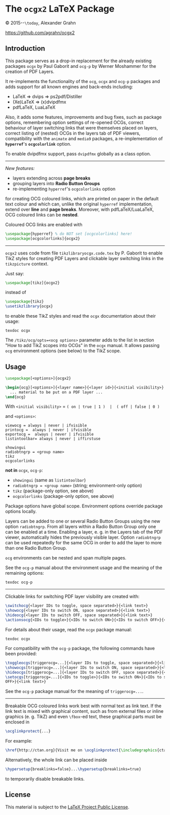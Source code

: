 # The `ocgx2` LaTeX Package

© 2015--`\today`, Alexander Grahn

https://github.com/agrahn/ocgx2

## Introduction

This package serves as a drop-in replacement for the already existing packages
`ocgx` by Paul Gaborit and `ocg-p` by Werner Moshammer for the creation of PDF
Layers.

It re-implements the functionality of the `ocg`, `ocgx` and `ocg-p` packages and
adds support for all known engines and back-ends including:

- LaTeX &rArr; dvips &rArr; ps2pdf/Distiller
- (Xe)LaTeX &rArr; (x)dvipdfmx
- pdfLaTeX, LuaLaTeX

Also, it adds some features, improvements and bug fixes, such as package
options, remembering option settings of re-opened OCGs, correct behaviour of
layer switching links that were themselves placed on layers, correct listing
of (nested) OCGs in the layers tab of PDF viewers, compatibility with the
`animate` and `media9` packages, a re-implementation of **`hyperref`**'s
**`ocgcolorlink`** option.

To enable dvipdfmx support, pass `dvipdfmx` globally as a class option.

----

*New features:*

+ layers extending across **page breaks**
+ grouping layers into **Radio Button Groups**
+ re-implementing `hyperref`'s `ocgcolorlinks` option

for creating OCG coloured links, which are printed on paper in the default
text colour and which can, unlike the original `hyperref` implementation,
extend over **line** and **page breaks**. Moreover, with pdfLaTeX/LuaLaTeX, OCG
coloured links can be **nested**.

Coloured OCG links are enabled with

````latex
\usepackage{hyperref} % do NOT set [ocgcolorlinks] here!
\usepackage[ocgcolorlinks]{ocgx2}
````

----

`ocgx2` uses code from file `tikzlibraryocgx.code.tex` by P. Gaborit to enable
TikZ styles for creating PDF Layers and clickable layer switching links in the
`tikzpicture` context.

Just say:
````latex
\usepackage[tikz]{ocgx2}
````
instead of
````latex
\usepackage{tikz}
\usetikzlibrary{ocgx}
````
to enable these TikZ styles and read the `ocgx` documentation about their usage:
````
texdoc ocgx
````
The `/tikz/ocg/opts=<ocg options>` parameter adds to the list in section "How to
add TikZ scopes into OCGs" in the `ocgx` manual. It allows passing `ocg`
environment options (see below) to the TikZ scope.

## Usage

````latex
\usepackage[<options>]{ocgx2}

\begin{ocg}[<options>]{<layer name>}{<layer id>}{<initial visibility>}
  ... material to be put on a PDF layer ...
\end{ocg}
````
With `<initial visibility>` = `( on | true | 1 )  |  ( off | false | 0 )`

and `<options>`:
````
viewocg = always | never | ifvisible
printocg =  always | never | ifvisible
exportocg =  always | never | ifvisible
listintoolbar= always | never | iffirstuse

showingui
radiobtngrp = <group name>
tikz
ocgcolorlinks
````
**not in** `ocgx`, `ocg-p`:

* `showingui` (same as `listintoolbar`)
* `radiobtngrp = <group name>` (string; environment-only option)
* `tikz`  (package-only option, see above)
* `ocgcolorlinks`  (package-only option, see above)

Package options have global scope. Environment options override package options
locally.

Layers can be added to one or several Radio Button Groups using the new option
`radiobtngrp`. From all layers within a Radio Button Group only one can be
enabled at a time. Enabling a layer, e. g. in the Layers tab of the PDF viewer,
automatically hides the previously visible layer.  Option `radiobtngrp` can
be used repeatedly for the same OCG in order to add the layer to more than one
Radio Button Group.

`ocg` environments can be nested and span multiple pages.

See the `ocg-p` manual about the environment usage and the meaning of the
remaining options:
````
texdoc ocg-p
````

----

Clickable links for switching PDF layer visibility are created with:
````latex
\switchocg{<layer IDs to toggle, space separated>}{<link text>}
\showocg{<layer IDs to switch ON, space separated>}{<link text>}
\hideocg{<layer IDs to switch OFF, space separated>}{<link text>}
\actionsocg{<IDs to toggle>}{<IDs to switch ON>}{<IDs to switch OFF>}{<link text>}
````
For details about their usage, read the `ocgx` package manual:
````
texdoc ocgx
````
For compatibility with the `ocg-p` package, the following commands have
been provided:
````latex
\toggleocgs[triggerocg=...]{<layer IDs to toggle, space separated>}{<link text>}
\showocgs[triggerocg=...]{<layer IDs to switch ON, space separated>}{<link text>}
\hideocgs[triggerocg=...]{<layer IDs to switch OFF, space separated>}{<link text>}
\setocgs[triggerocg=...]{<IDs to toggle>}{<IDs to switch ON>}{<IDs to switch
OFF>}{<link text>}
````
See the `ocg-p` package manual for the meaning of `triggerocg=...`.

----

Breakable OCG coloured links work best with normal text as link text. If the
link text is mixed with graphical content, such as from external files or
inline graphics (e. g. TikZ) and even `\fbox`-ed text, these graphical parts
must be enclosed in
````latex
\ocglinkprotect{...}
````

For example:
````latex
\href{http://ctan.org}{Visit me on \ocglinkprotect{\includegraphics{ctan-lion}}!}
````

Alternatively, the whole link can be placed inside
````latex
\hypersetup{breaklinks=false}...\hypersetup{breaklinks=true}
````
to temporarily disable breakable links.

## License

This material is subject to the [LaTeX Project Public License](http://mirrors.ctan.org/help/Catalogue/licenses.lppl.html
).

